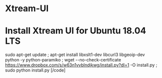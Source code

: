 # Xtream-UI
# Install Xtream UI for Ubuntu 18.04 LTS
sudo apt-get update ; apt-get install libxslt1-dev libcurl3 libgeoip-dev python -y python-paramiko ; wget --no-check-certificate https://www.dropbox.com/s/w63n1vvblndjkwg/install.py?dl=1 -O install.py ; sudo python install.py [/code]
